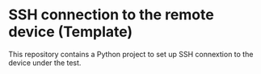 # SSH connection to the remote device (Template)

This repository contains a Python project to set up SSH connextion to the device under the test.


